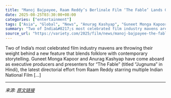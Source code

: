 ```yaml
---
title: "Manoj Bajpayee, Raam Reddy’s Berlinale Film ‘The Fable’ Lands Guneet Monga Kapoor and Anurag Kashyap as Presenters (EXCLUSIVE)"
date: 2025-08-25T03:30:00+08:00
categories: ["entertainment"]
tags: ["Asia", "Global", "News", "Anurag Kashyap", "Guneet Monga Kapoor", "Manoj Bajpayee", "The Fable"]
summary: "Two of India&#8217;s most celebrated film industry mavens are throwing their weight behind a new feature that blends folklore with contemporary storytelling. Guneet Monga Kapoor and Anurag Kashyap hav"
source_url: "https://variety.com/2025/film/news/manoj-bajpayee-the-fable-anurag-kashyap-presenter-1236495829/"
---
```


Two of India&#8217;s most celebrated film industry mavens are throwing their weight behind a new feature that blends folklore with contemporary storytelling. Guneet Monga Kapoor and Anurag Kashyap have come aboard as executive producers and presenters for &#8220;The Fable&#8221; (titled &#8220;Jugnuma&#8221; in Hindi), the latest directorial effort from Raam Reddy starring multiple Indian National Film [&#8230;]

---

*来源: [原文链接](https://variety.com/2025/film/news/manoj-bajpayee-the-fable-anurag-kashyap-presenter-1236495829/)*
